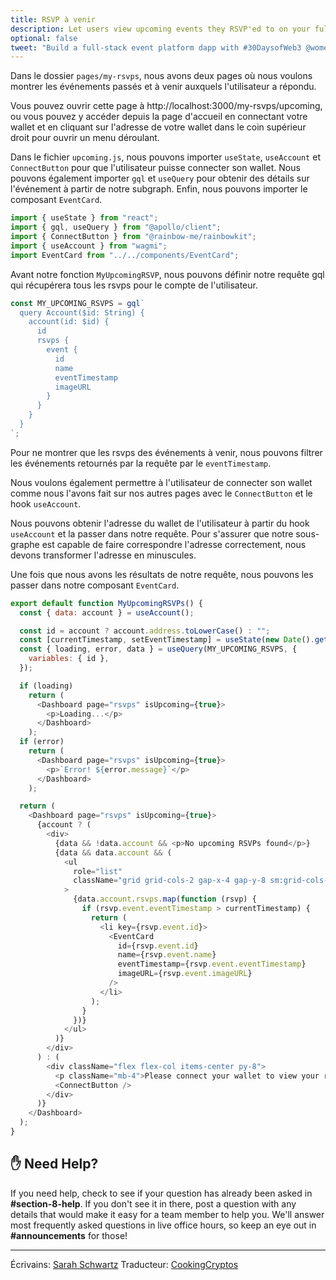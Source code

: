 ```yaml
---
title: RSVP à venir
description: Let users view upcoming events they RSVP'ed to on your full-stack decentralized event platform.
optional: false
tweet: "Build a full-stack event platform dapp with #30DaysofWeb3 @womenbuildweb3 🎫"
---
```


Dans le dossier `pages/my-rsvps`, nous avons deux pages où nous voulons montrer les événements passés et à venir auxquels l'utilisateur a répondu.

Vous pouvez ouvrir cette page à http://localhost:3000/my-rsvps/upcoming, ou vous pouvez y accéder depuis la page d'accueil en connectant votre wallet et en cliquant sur l'adresse de votre wallet dans le coin supérieur droit pour ouvrir un menu déroulant.

Dans le fichier `upcoming.js`, nous pouvons importer `useState`, `useAccount` et `ConnectButton` pour que l'utilisateur puisse connecter son wallet. Nous pouvons également importer `gql` et `useQuery` pour obtenir des détails sur l'événement à partir de notre subgraph. Enfin, nous pouvons importer le composant `EventCard`.

```javascript
import { useState } from "react";
import { gql, useQuery } from "@apollo/client";
import { ConnectButton } from "@rainbow-me/rainbowkit";
import { useAccount } from "wagmi";
import EventCard from "../../components/EventCard";
```

Avant notre fonction `MyUpcomingRSVP`, nous pouvons définir notre requête gql qui récupérera tous les rsvps pour le compte de l'utilisateur.

```javascript
const MY_UPCOMING_RSVPS = gql`
  query Account($id: String) {
    account(id: $id) {
      id
      rsvps {
        event {
          id
          name
          eventTimestamp
          imageURL
        }
      }
    }
  }
`;
```

Pour ne montrer que les rsvps des événements à venir, nous pouvons filtrer les événements retournés par la requête par le `eventTimestamp`.

Nous voulons également permettre à l'utilisateur de connecter son wallet comme nous l'avons fait sur nos autres pages avec le `ConnectButton` et le hook `useAccount`.

Nous pouvons obtenir l'adresse du wallet de l'utilisateur à partir du hook `useAccount` et la passer dans notre requête. Pour s'assurer que notre sous-graphe est capable de faire correspondre l'adresse correctement, nous devons transformer l'adresse en minuscules.

Une fois que nous avons les résultats de notre requête, nous pouvons les passer dans notre composant `EventCard`.


```javascript
export default function MyUpcomingRSVPs() {
  const { data: account } = useAccount();

  const id = account ? account.address.toLowerCase() : "";
  const [currentTimestamp, setEventTimestamp] = useState(new Date().getTime());
  const { loading, error, data } = useQuery(MY_UPCOMING_RSVPS, {
    variables: { id },
  });

  if (loading)
    return (
      <Dashboard page="rsvps" isUpcoming={true}>
        <p>Loading...</p>
      </Dashboard>
    );
  if (error)
    return (
      <Dashboard page="rsvps" isUpcoming={true}>
        <p>`Error! ${error.message}`</p>
      </Dashboard>
    );

  return (
    <Dashboard page="rsvps" isUpcoming={true}>
      {account ? (
        <div>
          {data && !data.account && <p>No upcoming RSVPs found</p>}
          {data && data.account && (
            <ul
              role="list"
              className="grid grid-cols-2 gap-x-4 gap-y-8 sm:grid-cols-3 sm:gap-x-6 lg:grid-cols-4 xl:gap-x-8"
            >
              {data.account.rsvps.map(function (rsvp) {
                if (rsvp.event.eventTimestamp > currentTimestamp) {
                  return (
                    <li key={rsvp.event.id}>
                      <EventCard
                        id={rsvp.event.id}
                        name={rsvp.event.name}
                        eventTimestamp={rsvp.event.eventTimestamp}
                        imageURL={rsvp.event.imageURL}
                      />
                    </li>
                  );
                }
              })}
            </ul>
          )}
        </div>
      ) : (
        <div className="flex flex-col items-center py-8">
          <p className="mb-4">Please connect your wallet to view your rsvps</p>
          <ConnectButton />
        </div>
      )}
    </Dashboard>
  );
}
```

## ✋ Need Help?

If you need help, check to see if your question has already been asked in **#section-8-help**. If you don't see it in there, post a question with any details that would make it easy for a team member to help you. We'll answer most frequently asked questions in live office hours, so keep an eye out in **#announcements** for those!

---

Écrivains: [Sarah Schwartz](https://twitter.com/schwartzswartz)
Traducteur: [CookingCryptos](https://twitter.com/CookingCryptos)
